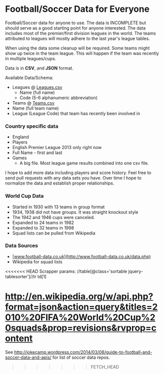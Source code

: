 Football/Soccer Data for Everyone
============

Football/Soccer data for anyone to use. The data is INCOMPLETE but should serve as a good starting point for anyone interested. The data includes most of the premier/first division leagues in the world. The teams attributed to leagues will mostly adhere to the last year's league tables.

When using the data some cleanup will be required. Some teams might show up twice in the team league. This will happen if the team was recently in multiple leagues/cups.

Data is in **CSV**, and **JSON** format.

Available Data/Schema:
- Leagues @ [Leagues.csv](https://github.com/jokecamp/FootballData/blob/master/Leagues.csv)
   - Name (full name)
   - Code (5-6 alphanumeric abbreviation)
- Teams @ [Teams.csv](https://github.com/jokecamp/FootballData/blob/master/Teams.csv)
 - Name (full team name)
 - League (League Code) that team has recently been involved in

### Country specific data ###
- England
 - Players
  - English Premier League 2013 only right now
  - Full Name - first and last
 - Games
   - A big file. Most league game results combined into one csv file.

I hope to add more data including players and score history. Feel free to send pull requests with any data sets you have. Over time I hope to normalize the data and establish proper relationships.

### World Cup Data
 - Started in 1930 with 13 teams in group format
 - 1934, 1938 did not have groups. It was straight knockout style
 - The 1942 and 1946 cups were canceled.
 - Expanded to 24 teams in 1982
 - Expanded to 32 teams in 1998
 - Squad lists can be pulled from Wikipedia


### Data Sources

- [www.football-data.co.uk](http://www.football-data.co.uk/data.php)
- Wikipedia for squad lists


<<<<<<< HEAD
Scrapper params:
//table[@class='sortable jquery-tablesorter']//tr
td[1]


http://en.wikipedia.org/w/api.php?format=json&action=query&titles=2010%20FIFA%20World%20Cup%20squads&prop=revisions&rvprop=content
=======
See http://jokecamp.wordpress.com/2014/03/08/guide-to-football-and-soccer-data-and-apis/ for list of soccer data repos.
>>>>>>> FETCH_HEAD
